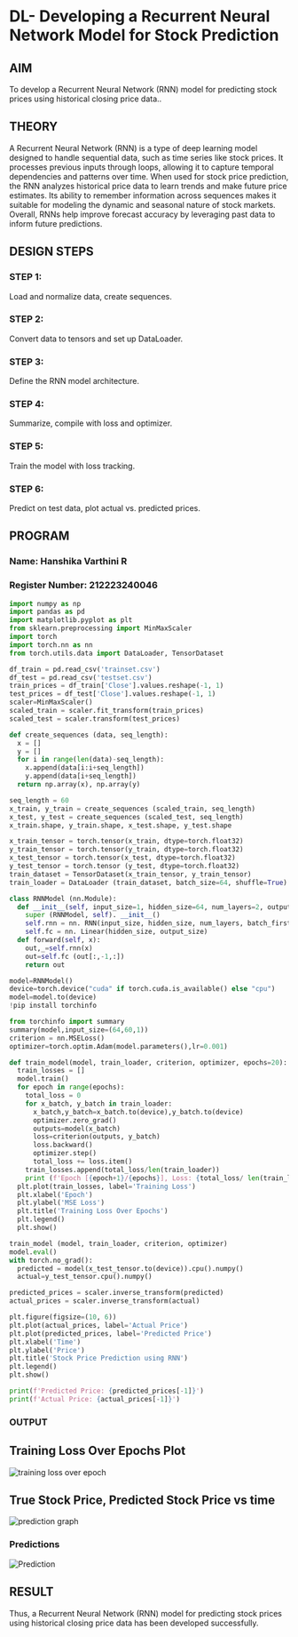 # DL- Developing a Recurrent Neural Network Model for Stock Prediction

## AIM
To develop a Recurrent Neural Network (RNN) model for predicting stock prices using historical closing price data..

## THEORY
A Recurrent Neural Network (RNN) is a type of deep learning model designed to handle sequential data, such as time series like stock prices. It processes previous inputs through loops, allowing it to capture temporal dependencies and patterns over time. When used for stock price prediction, the RNN analyzes historical price data to learn trends and make future price estimates. Its ability to remember information across sequences makes it suitable for modeling the dynamic and seasonal nature of stock markets. Overall, RNNs help improve forecast accuracy by leveraging past data to inform future predictions.

## DESIGN STEPS
### STEP 1: 
Load and normalize data, create sequences.

### STEP 2: 
Convert data to tensors and set up DataLoader.

### STEP 3: 
Define the RNN model architecture.

### STEP 4: 
Summarize, compile with loss and optimizer.

### STEP 5: 
Train the model with loss tracking.

### STEP 6: 
Predict on test data, plot actual vs. predicted prices.

## PROGRAM

### Name: Hanshika Varthini R

### Register Number: 212223240046

```python
import numpy as np
import pandas as pd
import matplotlib.pyplot as plt
from sklearn.preprocessing import MinMaxScaler
import torch
import torch.nn as nn
from torch.utils.data import DataLoader, TensorDataset

df_train = pd.read_csv('trainset.csv')
df_test = pd.read_csv('testset.csv')
train_prices = df_train['Close'].values.reshape(-1, 1)
test_prices = df_test['Close'].values.reshape(-1, 1)
scaler=MinMaxScaler()
scaled_train = scaler.fit_transform(train_prices)
scaled_test = scaler.transform(test_prices)

def create_sequences (data, seq_length):
  x = []
  y = []
  for i in range(len(data)-seq_length):
    x.append(data[i:i+seq_length])
    y.append(data[i+seq_length])
  return np.array(x), np.array(y)

seq_length = 60
x_train, y_train = create_sequences (scaled_train, seq_length)
x_test, y_test = create_sequences (scaled_test, seq_length)
x_train.shape, y_train.shape, x_test.shape, y_test.shape

x_train_tensor = torch.tensor(x_train, dtype=torch.float32)
y_train_tensor = torch.tensor(y_train, dtype=torch.float32)
x_test_tensor = torch.tensor(x_test, dtype=torch.float32)
y_test_tensor = torch.tensor (y_test, dtype=torch.float32)
train_dataset = TensorDataset(x_train_tensor, y_train_tensor)
train_loader = DataLoader (train_dataset, batch_size=64, shuffle=True)

class RNNModel (nn.Module):
  def __init__(self, input_size=1, hidden_size=64, num_layers=2, output_size=1):
    super (RNNModel, self). __init__()
    self.rnn = nn. RNN(input_size, hidden_size, num_layers, batch_first=True)
    self.fc = nn. Linear(hidden_size, output_size)
  def forward(self, x):
    out,_=self.rnn(x)
    out=self.fc (out[:,-1,:])
    return out

model=RNNModel()
device=torch.device("cuda" if torch.cuda.is_available() else "cpu")
model=model.to(device)
!pip install torchinfo

from torchinfo import summary
summary(model,input_size=(64,60,1))
criterion = nn.MSELoss()
optimizer=torch.optim.Adam(model.parameters(),lr=0.001)

def train_model(model, train_loader, criterion, optimizer, epochs=20):
  train_losses = []
  model.train()
  for epoch in range(epochs):
    total_loss = 0
    for x_batch, y_batch in train_loader:
      x_batch,y_batch=x_batch.to(device),y_batch.to(device)
      optimizer.zero_grad()
      outputs=model(x_batch)
      loss=criterion(outputs, y_batch)
      loss.backward()
      optimizer.step()
      total_loss += loss.item()
    train_losses.append(total_loss/len(train_loader))
    print (f'Epoch [{epoch+1}/{epochs}], Loss: {total_loss/ len(train_loader):.4f}')
  plt.plot(train_losses, label='Training Loss')
  plt.xlabel('Epoch')
  plt.ylabel('MSE Loss')
  plt.title('Training Loss Over Epochs')
  plt.legend()
  plt.show()

train_model (model, train_loader, criterion, optimizer)
model.eval()
with torch.no_grad():
  predicted = model(x_test_tensor.to(device)).cpu().numpy()
  actual=y_test_tensor.cpu().numpy()

predicted_prices = scaler.inverse_transform(predicted)
actual_prices = scaler.inverse_transform(actual)

plt.figure(figsize=(10, 6))
plt.plot(actual_prices, label='Actual Price')
plt.plot(predicted_prices, label='Predicted Price')
plt.xlabel('Time')
plt.ylabel('Price')
plt.title('Stock Price Prediction using RNN')
plt.legend()
plt.show()

print(f'Predicted Price: {predicted_prices[-1]}')
print(f'Actual Price: {actual_prices[-1]}')
```
### OUTPUT
## Training Loss Over Epochs Plot
![training loss over epoch](https://github.com/user-attachments/assets/1e189eee-c148-4db8-b719-d0f333664c66)

## True Stock Price, Predicted Stock Price vs time
![prediction graph](https://github.com/user-attachments/assets/038a3890-5b42-4b3d-b679-fe498c34877f)

### Predictions
![Prediction](https://github.com/user-attachments/assets/d553d17b-0d23-4456-805f-f8ae4b06a7f2)

## RESULT
Thus, a Recurrent Neural Network (RNN) model for predicting stock prices using historical closing price data has been developed successfully.
